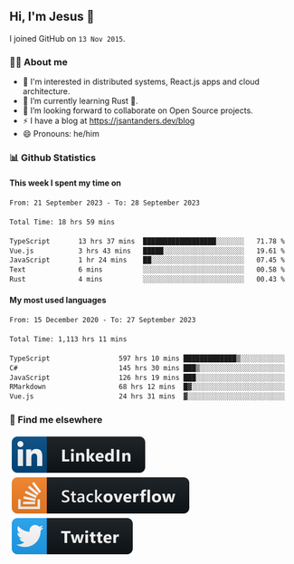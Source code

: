 ## Hi, I'm Jesus 👋

I joined GitHub on `13 Nov 2015`.

<!-- Talking about you -->

### 👨‍💻 About me

- 👦 I'm interested in distributed systems, React.js apps and cloud architecture.
- 🌱 I’m currently learning Rust 🦀.
- 👯 I’m looking forward to collaborate on Open Source projects.
- ⚡️ I have a blog at <https://jsantanders.dev/blog>
- 😄 Pronouns: he/him

### 📊 Github Statistics

#### This week I spent my time on

<!--START_SECTION:weekly-->

```txt
From: 21 September 2023 - To: 28 September 2023

Total Time: 18 hrs 59 mins

TypeScript       13 hrs 37 mins  ██████████████████░░░░░░░   71.78 %
Vue.js           3 hrs 43 mins   █████░░░░░░░░░░░░░░░░░░░░   19.61 %
JavaScript       1 hr 24 mins    ██░░░░░░░░░░░░░░░░░░░░░░░   07.45 %
Text             6 mins          ░░░░░░░░░░░░░░░░░░░░░░░░░   00.58 %
Rust             4 mins          ░░░░░░░░░░░░░░░░░░░░░░░░░   00.43 %
```

<!--END_SECTION:weekly-->

#### My most used languages

<!--START_SECTION:alltime-->

```txt
From: 15 December 2020 - To: 27 September 2023

Total Time: 1,113 hrs 11 mins

TypeScript                 597 hrs 10 mins █████████████▒░░░░░░░░░░░   53.65 %
C#                         145 hrs 30 mins ███▒░░░░░░░░░░░░░░░░░░░░░   13.07 %
JavaScript                 126 hrs 19 mins ███░░░░░░░░░░░░░░░░░░░░░░   11.35 %
RMarkdown                  68 hrs 12 mins  █▓░░░░░░░░░░░░░░░░░░░░░░░   06.13 %
Vue.js                     24 hrs 31 mins  ▓░░░░░░░░░░░░░░░░░░░░░░░░   02.20 %
```

<!--END_SECTION:alltime-->

### 📢 Find me elsewhere

<p>
  <a target="_blank" href="https://linkedin.com/in/jsantanders">
    <img src="https://github.com/jsantanders/jsantanders/blob/master/img/linkedin.svg" alt="LinkedIn" style="vertical-align:top; margin:4px">
  </a>
  
  <a target="_blank" href="https://stackoverflow.com/users/7318331/jesus-santander">
    <img src="https://github.com/jsantanders/jsantanders/blob/master/img/stackoverflow.svg" alt="StackOverflow" style="vertical-align:top; margin:4px">
  </a>
  
  <a target="_blank" href="http://twitter.com/jsantanders">
    <img src="https://github.com/jsantanders/jsantanders/blob/master/img/twitter.svg" alt="Twitter" style="vertical-align:top; margin:4px">
  </a>
</p>
